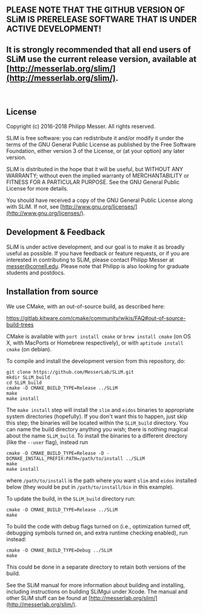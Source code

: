 PLEASE NOTE THAT THE GITHUB VERSION OF SLiM IS PRERELEASE SOFTWARE THAT IS UNDER ACTIVE DEVELOPMENT!
---------------------------------------------------------------------------------------------
It is strongly recommended that all end users of SLiM use the current release version, available at [http://messerlab.org/slim/](http://messerlab.org/slim/).
---------------------------------------------------------------------------------------------
 

License
----------

Copyright (c) 2016-2018 Philipp Messer.  All rights reserved.

SLiM is free software: you can redistribute it and/or modify it under the terms of the GNU General Public License as published by the Free Software Foundation, either version 3 of the License, or (at your option) any later version.

SLiM is distributed in the hope that it will be useful, but WITHOUT ANY WARRANTY; without even the implied warranty of MERCHANTABILITY or FITNESS FOR A PARTICULAR PURPOSE.  See the GNU General Public License for more details.

You should have received a copy of the GNU General Public License along with SLiM.  If not, see [http://www.gnu.org/licenses/](http://www.gnu.org/licenses/).


Development & Feedback
-----------------------------------
SLiM is under active development, and our goal is to make it as broadly useful as possible.  If you have feedback or feature requests, or if you are interested in contributing to SLiM, please contact Philipp Messer at [messer@cornell.edu](mailto:messer@cornell.edu). Please note that Philipp is also looking for graduate students and postdocs.


Installation from source
----------------------------------

We use CMake, with an out-of-source build, as described here:

https://gitlab.kitware.com/cmake/community/wikis/FAQ#out-of-source-build-trees

CMake is available with `port install cmake` or `brew install cmake` (on OS X, with MacPorts or Homebrew respectively), or with `aptitude install cmake` (on debian).

To compile and install the development version from this repository, do:

	git clone https://github.com/MesserLab/SLiM.git
	mkdir SLiM_build
	cd SLiM_build
	cmake -D CMAKE_BUILD_TYPE=Release ../SLiM
	make
    make install

The `make install` step will install the `slim` and `eidos` binaries to appropriate system directories (hopefully).
If you don't want this to happen, just skip this step; the binaries
will be located within the `SLiM_build` directory.
You can name the build directory anything you wish; there is nothing magical about the name `SLiM_build`.
To install the binaries to a different directory (like the `--user` flag), instead run

	cmake -D CMAKE_BUILD_TYPE=Release -D -DCMAKE_INSTALL_PREFIX:PATH=/path/to/install ../SLiM
	make
    make install

where `/path/to/install` is the path where you want `slim` and `eidos` installed below (they would be put in `/path/to/install/bin` in this example).

To update the build, in the `SLiM_build` directory run:

	cmake -D CMAKE_BUILD_TYPE=Release ../SLiM
	make

To build the code with debug flags turned on (i.e., optimization turned off, debugging symbols turned on, and extra runtime checking enabled), run instead:

	cmake -D CMAKE_BUILD_TYPE=Debug ../SLiM
	make

This could be done in a separate directory to retain both versions of the build.

See the SLiM manual for more information about building and installing, including instructions on building SLiMgui under Xcode.  The manual and other SLiM stuff can be found at [http://messerlab.org/slim/](http://messerlab.org/slim/).
